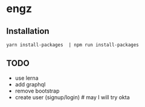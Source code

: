 # engz

## Installation

```
yarn install-packages  | npm run install-packages
```

## TODO

- use lerna
- add graphql
- remove bootstrap
- create user (signup/login) # may I will try okta
